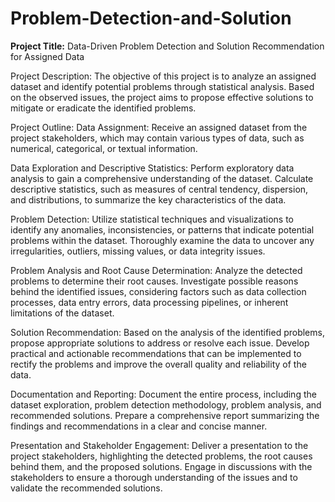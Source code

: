 # Problem-Detection-and-Solution

**Project Title:** Data-Driven Problem Detection and Solution Recommendation for Assigned Data

Project Description:
The objective of this project is to analyze an assigned dataset and identify potential problems through statistical analysis. Based on the observed issues, the project aims to propose effective solutions to mitigate or eradicate the identified problems.

Project Outline:
Data Assignment: Receive an assigned dataset from the project stakeholders, which may contain various types of data, such as numerical, categorical, or textual information.

Data Exploration and Descriptive Statistics: Perform exploratory data analysis to gain a comprehensive understanding of the dataset. Calculate descriptive statistics, such as measures of central tendency, dispersion, and distributions, to summarize the key characteristics of the data.

Problem Detection: Utilize statistical techniques and visualizations to identify any anomalies, inconsistencies, or patterns that indicate potential problems within the dataset. Thoroughly examine the data to uncover any irregularities, outliers, missing values, or data integrity issues.

Problem Analysis and Root Cause Determination: Analyze the detected problems to determine their root causes. Investigate possible reasons behind the identified issues, considering factors such as data collection processes, data entry errors, data processing pipelines, or inherent limitations of the dataset.

Solution Recommendation: Based on the analysis of the identified problems, propose appropriate solutions to address or resolve each issue. Develop practical and actionable recommendations that can be implemented to rectify the problems and improve the overall quality and reliability of the data.

Documentation and Reporting: Document the entire process, including the dataset exploration, problem detection methodology, problem analysis, and recommended solutions. Prepare a comprehensive report summarizing the findings and recommendations in a clear and concise manner.

Presentation and Stakeholder Engagement: Deliver a presentation to the project stakeholders, highlighting the detected problems, the root causes behind them, and the proposed solutions. Engage in discussions with the stakeholders to ensure a thorough understanding of the issues and to validate the recommended solutions.
